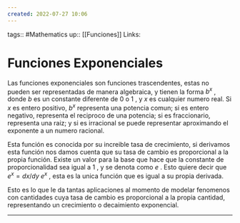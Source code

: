 ```yaml
---
created: 2022-07-27 10:06
---
```

tags:: #Mathematics 
up:: [[Funciones]]
Links: 
# Funciones Exponenciales
Las funciones exponenciales son funciones trascendentes, estas no pueden ser representadas de manera algebraica, y tienen la forma $b^x$ , donde $b$ es un constante diferente de $0$ o $1$ , y $x$ es cualquier numero real. Si $x$ es entero positivo, $b^x$ representa una potencia comun; si es entero negativo, representa el reciproco de una potencia; si es fraccionario, representa una raiz; y si es  irracional se puede representar aproximando el exponente a un numero racional.

Esta función es conocida por su increible tasa de crecimiento, si derivamos esta función nos damos cuenta que su tasa de cambio es proporcional a la propia función. Existe un valor para la base que hace que la constante de proporcionalidad sea igual a $1$ , y se denota como $e$ . Esto quiere decir que $e^x=dx/dy \;e^x$ , esta es la unica función que es igual a su propia derivada.

Esto es lo que le da tantas aplicaciones al momento de modelar fenomenos con cantidades cuya tasa de cambio es proporcional a la propia cantidad, representando un crecimiento o decaimiento exponencial.
___
